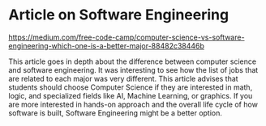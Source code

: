 # Article on Software Engineering 
https://medium.com/free-code-camp/computer-science-vs-software-engineering-which-one-is-a-better-major-88482c38446b


This article goes in depth about the difference between computer science and software engineering. It was interesting to see how the list of jobs that are related to each major was very different. This article advises that students should choose Computer Science if they are interested in math, logic, and specialized fields like AI, Machine Learning, or graphics. If you are more interested in hands-on approach and the overall life cycle of how software is built, Software Engineering might be a better option. 
